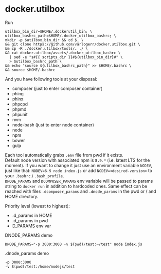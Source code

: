 # docker.utilbox
Run
```
utilbox_bin_dir=$HOME/.dockerutil_bin; \
utilbox_bashrc_path=$HOME/.docker_utilbox_bashrc; \
mkdir -p $utilbox_bin_dir && cd $_ \
&& git clone https://github.com/varlogerr/docker.utilbox.git \
&& cp -R ./docker.utilbox/tools/. ./ \
&& cat docker.utilbox/assets/.docker_utilbox_bashrc \
  | sed -e "s#{{ scripts_dir }}#${utilbox_bin_dir}#" \
  > $utilbox_bashrc_path \
&& echo "source ${utilbox_bashrc_path}" >> $HOME/.bashrc \
&& source $HOME/.bashrc
```
And you have following tools at your disposal:
* composer  (just to enter composer container)
* phing
* phinx
* phpcpd
* phpmd
* phpunit
* nvm
* node-bash (just to enter node container)
* node
* npm
* bower
* gulp

Each tool automatically grabs `.env` file from pwd if it exists.  
Default node version with associated npm is `8.9.*` (i.e. latest LTS for the moment). If you want to change it just use an environment variable `NODEV`, just like that: `NODEV=6.9 node index.js` or add `NODEV=<desired-version>` to your `.bashrc` / `.bash_profile`.  
`DNODE_PARAMS` and `DCOMPOSER_PARAMS` env variable will be passed to params string to `docker run` in addition to hardcoded ones. Same effect can be reached with files `.dcomposer_params` and `.dnode_params` in the pwd or / and HOME directory.

Priority level (lowest to highest):
* .d_params in HOME
* .d_params in pwd
* D_PARAMS env var

DNODE_PARAMS demo
```
DNODE_PARAMS="-p 3000:3000 -v $(pwd)/test:~/test" node index.js
```
.dnode_params demo
```
-p 3000:3000
-v $(pwd)/test:/home/nodejs/test
```
